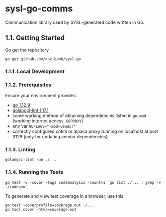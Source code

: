 # sysl-go-comms

Communication library used by SYSL-generated code written in Go.

## 1.1. Getting Started

Go get the repository

    go get github.com/anz-bank/sysl-go

### 1.1.1. Local Development

### 1.1.2. Prerequisites

Ensure your environment provides:

- [go 1.12.9](https://golang.org/)
- [golangci-lint 1.17.1](https://github.com/golangci/golangci-lint)
- some working method of obtaining dependencies listed in `go.mod` (working internet access, `GOPROXY`)
- env var `GOFLAGS="-mod=vendor"`
- correctly configured cntlm or alpaca proxy running on localhost at port 3128 (only for updating vendor dependencies)

### 1.1.3. Linting
    golangci-lint run ./...

### 1.1.4. Running the Tests
    go test -v -cover -tags codeanalysis -count=1 `go list ./... | grep -v ./codegen`

To generate and view test coverage in a browser, use this

    go test -coverprofile=coverage.out ./...
    go tool cover -html=coverage.out
